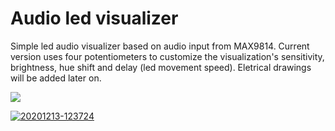 # Audio led visualizer

Simple led audio visualizer based on audio input from MAX9814. Current version uses four potentiometers to customize the visualization's sensitivity, brightness, hue shift and delay (led movement speed). Eletrical drawings will be added later on.

[![](http://img.youtube.com/vi/OVOd3yvKtcI/0.jpg)](http://www.youtube.com/watch?v=OVOd3yvKtcI "Action demo")

<a href="https://ibb.co/VYSrBg1"><img src="https://i.ibb.co/0yM8JC7/20201213-123724.jpg" alt="20201213-123724" border="0"></a>

